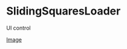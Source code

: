# SlidingSquaresLoader
UI control 

[Image](https://assets.materialup.com/uploads/7016c7a3-50ab-4dc9-84ba-69581599a92a/preview.gif)
